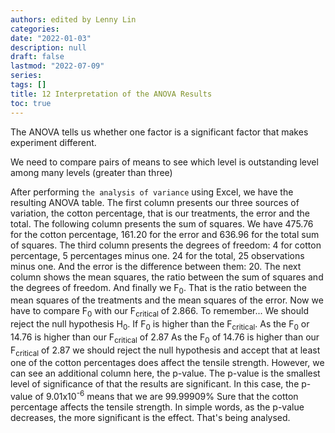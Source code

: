 ```yaml
---
authors: edited by Lenny Lin
categories: 
date: "2022-01-03"
description: null
draft: false
lastmod: "2022-07-09"
series: 
tags: []
title: 12 Interpretation of the ANOVA Results
toc: true
---
```


The ANOVA tells us whether one factor is a significant factor that makes experiment different.  

We need to compare pairs of means to see which level is outstanding level among many levels (greater than three)


<!--more-->

After performing `the analysis of variance` using Excel, we have the resulting ANOVA table. The first column presents our three sources of variation, the cotton percentage, that is our treatments, the error and the total. The following column presents the sum of squares. We have 475.76 for the cotton percentage, 161.20 for the error and 636.96 for the total sum of squares. The third column presents the degrees of freedom: 4 for cotton percentage, 5 percentages minus one. 24 for the total, 25 observations minus one. And the error is the difference between them: 20. The next column shows the mean squares, the ratio between the sum of squares and the degrees of freedom. And finally we F<sub>0</sub>. That is the ratio between the mean squares of the treatments and the mean squares of the error. Now we have to compare F<sub>0</sub> with our F<sub>critical</sub> of 2.866. To remember... We should reject the null hypothesis H<sub>0</sub>. If F<sub>0</sub> is higher than the F<sub>critical</sub>. As the F<sub>0</sub> or 14.76 is higher than our F<sub>critical</sub> of 2.87 As the F<sub>0</sub> of 14.76 is higher than our F<sub>critical</sub> of 2.87 we should reject the null hypothesis and accept that at least one of the cotton percentages does affect the tensile strength. However, we can see an additional column here, the p-value. The p-value is the smallest level of significance of that the results are significant. In this case, the p-value of 9.01x10<sup>-6</sup> means that we are 99.99909% Sure that the cotton percentage affects the tensile strength. In simple words, as the p-value decreases, the more significant is the effect. That's being analysed. 
